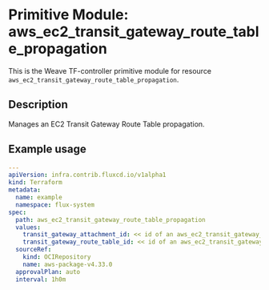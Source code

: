 
# Primitive Module: aws_ec2_transit_gateway_route_table_propagation

This is the Weave TF-controller primitive module for resource `aws_ec2_transit_gateway_route_table_propagation`.

## Description

Manages an EC2 Transit Gateway Route Table propagation.

## Example usage

```yaml
---
apiVersion: infra.contrib.fluxcd.io/v1alpha1
kind: Terraform
metadata:
  name: example
  namespace: flux-system
spec:
  path: aws_ec2_transit_gateway_route_table_propagation
  values:
    transit_gateway_attachment_id: << id of an aws_ec2_transit_gateway_vpc_attachment >>
    transit_gateway_route_table_id: << id of an aws_ec2_transit_gateway_route_table >>
  sourceRef:
    kind: OCIRepository
    name: aws-package-v4.33.0
  approvalPlan: auto
  interval: 1h0m
```
